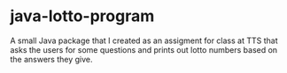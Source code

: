 # java-lotto-program
A small Java package that I created as an assigment for class at TTS that asks the users for some questions and prints out lotto numbers based on the answers they give.
